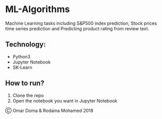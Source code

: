 # ML-Algorithms

Machine Learning tasks including S&P500 index prediction, Stock prices time series prediction and Predicting product rating from review text.

## Technology:

* Python3
* Jupyter Notebook
* SK-Learn

## How to run?

1. Clone the repo
2. Open the notebook you want in Jupyter Notebook

&#9400; Omar Doma & Rodaina Mohamed 2018
